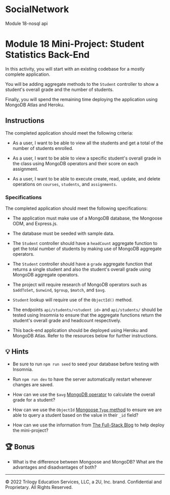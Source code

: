 # SocialNetwork

Module 18-nosql api

# Module 18 Mini-Project: Student Statistics Back-End

In this activity, you will start with an existing codebase for a mostly complete application.

You will be adding aggregate methods to the `Student` controller to show a student's overall grade and the number of students.

Finally, you will spend the remaining time deploying the application using MongoDB Atlas and Heroku.

## Instructions

The completed application should meet the following criteria:

- As a user, I want to be able to view all the students and get a total of the number of students enrolled.

- As a user, I want to be able to view a specific student's overall grade in the class using MongoDB operators and their score on each assignment.

- As a user, I want to be able to execute create, read, update, and delete operations on `courses`, `students`, and `assignments`.

### Specifications

The completed application should meet the following specifications:

- The application must make use of a MongoDB database, the Mongoose ODM, and Express.js.

- The database must be seeded with sample data.

- The `Student` controller should have a `headCount` aggregate function to get the total number of students by making use of MongoDB aggregate operators.

- The `Student` controller should have a `grade` aggregate function that returns a single student and also the student's overall grade using MongoDB aggregate operators.

- The project will require research of MongoDB operators such as `$addToSet`, `$unwind`, `$group`, `$match`, and `$avg`.

- `Student` lookup will require use of the `ObjectId()` method.

- The endpoints `api/students/<student id>` and `api/students/` should be tested using Insomnia to ensure that the aggregate functions return the student's overall grade and headcount respectively.

- This back-end application should be deployed using Heroku and MongoDB Atlas. Refer to the resources below for further instructions.

## 💡 Hints

- Be sure to run `npm run seed` to seed your database before testing with Insomnia.

- Run `npm run dev` to have the server automatically restart whenever changes are saved.

- How can we use the `$avg` [MongoDB operator](https://docs.mongodb.com/manual/reference/operator/aggregation/avg/) to calculate the overall grade for a student?

- How can we use the `ObjectId` [Mongoose `Type` method](https://mongoosejs.com/docs/schematypes.html#objectids) to ensure we are able to query a student based on the value in their `_id` field?

- How can we use the information from [The Full-Stack Blog](https://coding-boot-camp.github.io/full-stack/mongodb/deploy-with-heroku-and-mongodb-atlas) to help deploy the mini-project?

## 🏆 Bonus

- What is the difference between Mongoose and MongoDB? What are the advantages and disadvantages of both?

---

© 2022 Trilogy Education Services, LLC, a 2U, Inc. brand. Confidential and Proprietary. All Rights Reserved.
